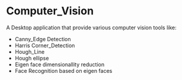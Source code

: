 # Computer_Vision
 A Desktop application that provide various computer vision tools like:
 - Canny_Edge Detection
 - Harris Corner_Detection
 - Hough_Line
 - Hough ellipse
 - Eigen face dimensionallity reduction
 - Face Recognition based on eigen faces
